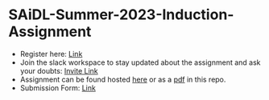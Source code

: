 # SAiDL-Summer-2023-Induction-Assignment

-   Register here: [Link]()
-   Join the slack workspace to stay updated about the assignment and ask your doubts: [Invite Link](https://join.slack.com/t/saidl/shared_invite/zt-1rouauzsl-n_lhu3Y95ErkRLWpgZVx9A)
-   Assignment can be found hosted [here](https://docs.google.com/document/d/e/2PACX-1vT7Q-Eo4kCJPxgrb50c1HfTkLy2uFlgbO6y3iOhYWxo3VTmZyIbPlt-69WxCrl_MWx3Zyt4HsqHNlco/pub) or as a [pdf]() in this repo.
-   Submission Form: [Link]()
